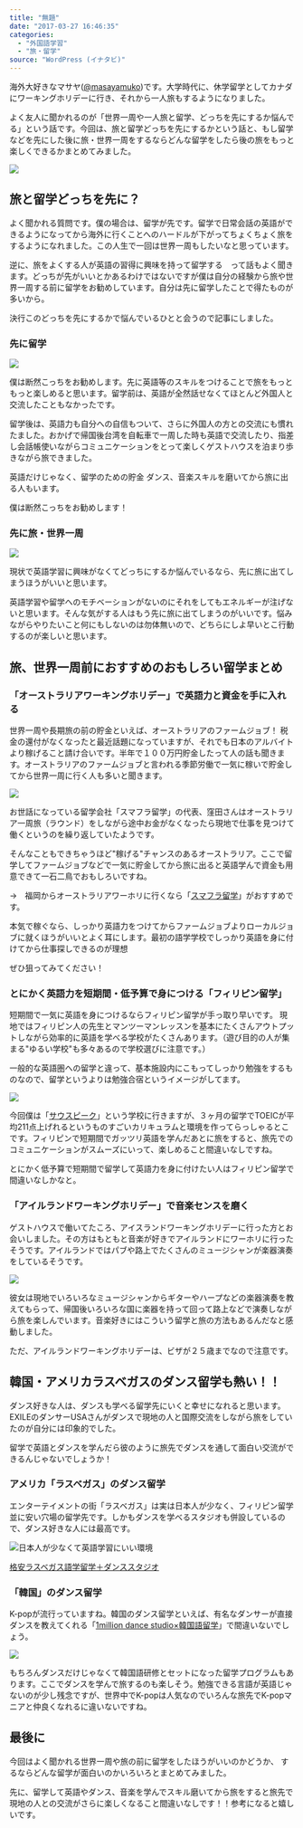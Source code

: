 ```yaml
---
title: "無題"
date: "2017-03-27 16:46:35"
categories:
  - "外国語学習"
  - "旅・留学"
source: "WordPress (イナタビ)"
---
```


海外大好きなマサヤ([@masayamuko](https://twitter.com/MasayaMuko))です。大学時代に、休学留学としてカナダにワーキングホリデーに行き、それから一人旅もするようになりました。

よく友人に聞かれるのが「世界一周や一人旅と留学、どっちを先にするか悩んでる」という話です。今回は、旅と留学どっちを先にするかという話と、もし留学などを先にした後に旅・世界一周をするならどんな留学をしたら後の旅をもっと楽しくできるかまとめてみました。

![](https://masayamuko.com/wp/wp-content/uploads/2017/03/8554933153_4949b51566_h.jpg)

## 旅と留学どっちを先に？

よく聞かれる質問です。僕の場合は、留学が先です。留学で日常会話の英語ができるようになってから海外に行くことへのハードルが下がってちょくちょく旅をするようになれました。この人生で一回は世界一周もしたいなと思っています。

逆に、旅をよくする人が英語の習得に興味を持って留学する　って話もよく聞きます。どっちが先がいいとかあるわけではないですが僕は自分の経験から旅や世界一周する前に留学をお勧めしています。自分は先に留学したことで得たものが多いから。

決行このどっちを先にするかで悩んでいるひとと会うので記事にしました。

### 先に留学

![](https://masayamuko.com/wp/wp-content/uploads/2017/03/16840395246_9653b7184f_k.jpg)

僕は断然こっちをお勧めします。先に英語等のスキルをつけることで旅をもっともっと楽しめると思います。留学前は、英語が全然話せなくてほとんど外国人と交流したこともなかったです。

留学後は、英語力も自分への自信もついて、さらに外国人の方との交流にも慣れたました。おかげで帰国後台湾を自転車で一周した時も英語で交流したり、指差し会話帳使いながらコミュニケーションをとって楽しくゲストハウスを泊まり歩きながら旅できました。

英語だけじゃなく、留学のための貯金
ダンス、音楽スキルを磨いてから旅に出る人もいます。

僕は断然こっちをお勧めします！

### 先に旅・世界一周

![](https://masayamuko.com/wp/wp-content/uploads/2017/03/3035228108_4cc3702e70_b.jpg)

現状で英語学習に興味がなくてどっちにするか悩んでいるなら、先に旅に出てしまうほうがいいと思います。

英語学習や留学へのモチベーションがないのにそれをしてもエネルギーが注げないと思います。そんな気がする人はもう先に旅に出てしまうのがいいです。悩みながらやりたいこと何にもしないのは勿体無いので、どちらにしよ早いとこ行動するのが楽しいと思います。

## 旅、世界一周前におすすめのおもしろい留学まとめ

### 「オーストラリアワーキングホリデー」で英語力と資金を手に入れる

世界一周や長期旅の前の貯金といえば、オーストラリアのファームジョブ！
税金の還付がなくなったと最近話題になっていますが、それでも日本のアルバイトより稼げること請け合いです。半年で１００万円貯金したって人の話も聞きます。オーストラリアのファームジョブと言われる季節労働で一気に稼いで貯金してから世界一周に行く人も多いと聞きます。

![](https://masayamuko.com/wp/wp-content/uploads/2017/03/13891869_1259376237407938_2869940426462843493_n.jpg)

お世話になっている留学会社「スマフラ留学」の代表、窪田さんはオーストラリア一周旅（ラウンド）をしながら途中お金がなくなったら現地で仕事を見つけて働くというのを繰り返していたようです。

そんなこともできちゃうほど"稼げる"チャンスのあるオーストラリア。ここで留学してファームジョブなどで一気に貯金してから旅に出ると英語学んで資金も用意できて一石二鳥でおもしろいですね。

→　福岡からオーストラリアワーホリに行くなら「[スマフラ留学](http://smileyflowers.net/)」がおすすめです。

本気で稼ぐなら、しっかり英語力をつけてからファームジョブよりローカルジョブに就くほうがいいとよく耳にします。最初の語学学校でしっかり英語を身に付けてから仕事探しできるのが理想

ぜひ狙ってみてください！

### とにかく英語力を短期間・低予算で身につける「フィリピン留学」

短期間で一気に英語を身につけるならフィリピン留学が手っ取り早いです。
現地ではフィリピン人の先生とマンツーマンレッスンを基本にたくさんアウトプットしながら効率的に英語を学べる学校がたくさんあります。（遊び目的の人が集まる"ゆるい学校"も多々あるので学校選びに注意です。）

一般的な英語圏への留学と違って、基本施設内にこもってしっかり勉強をするものなので、留学というよりは勉強合宿というイメージがしてます。

![](https://masayamuko.com/wp/wp-content/uploads/2017/03/1df6a5c67a21845d09408b13f802fac9-1.jpg)

今回僕は「[サウスピーク](https://souspeak.com/)」という学校に行きますが、３ヶ月の留学でTOEICが平均211点上げれるというものすごいカリキュラムと環境を作ってらっしゃるとこです。フィリピンで短期間でガッツリ英語を学んだあとに旅をすると、旅先でのコミュニケーションがスムーズにいって、楽しめること間違いなしですね。

とにかく低予算で短期間で留学して英語力を身に付けたい人はフィリピン留学で間違いなしかなと。

### 「アイルランドワーキングホリデー」で音楽センスを磨く

ゲストハウスで働いてたころ、アイスランドワーキングホリデーに行った方とお会いしました。その方はもともと音楽が好きでアイルランドにワーホリに行ったそうです。アイルランドではパブや路上でたくさんのミュージシャンが楽器演奏をしているそうです。

![](https://masayamuko.com/wp/wp-content/uploads/2017/03/11788748704_8962711e20_k.jpg)

彼女は現地でいろいろなミュージシャンからギターやハープなどの楽器演奏を教えてもらって、帰国後いろいろな国に楽器を持って回って路上などで演奏しながら旅を楽しんでいます。音楽好きにはこういう留学と旅の方法もあるんだなと感動しました。

ただ、アイルランドワーキングホリデーは、ビザが２５歳までなので注意です。

## 韓国・アメリカラスベガスのダンス留学も熱い！！

ダンス好きな人は、ダンスも学べる留学先にいくと幸せになれると思います。EXILEのダンサーUSAさんがダンスで現地の人と国際交流をしながら旅をしていたのが自分には印象的でした。

留学で英語とダンスを学んだら彼のように旅先でダンスを通して面白い交流ができるんじゃないでしょうか！

### アメリカ「ラスベガス」のダンス留学

エンターテイメントの街「ラスベガス」は実は日本人が少なく、フィリピン留学並に安い穴場の留学先です。しかもダンスを学べるスタジオも併設しているので、ダンス好きな人には最高です。

![](https://masayamuko.com/wp/wp-content/uploads/2017/03/be12a526.jpg)日本人が少なくて英語学習にいい環境

[格安ラスベガス語学留学＋ダンススタジオ](http://www.mysuta.jp/14853959424662)

### 「韓国」のダンス留学

K-popが流行っていますね。韓国のダンス留学といえば、有名なダンサーが直接ダンスを教えてくれる「[1million dance studio×韓国語留学](http://www.mysuta.jp/14864443311353)」で間違いないでしょう。

![](https://masayamuko.com/wp/wp-content/uploads/2017/03/f77a0f41-s.jpg)

もちろんダンスだけじゃなくて韓国語研修とセットになった留学プログラムもあります。ここでダンスを学んで旅するのも楽しそう。勉強できる言語が英語じゃないのが少し残念ですが、世界中でK-popは人気なのでいろんな旅先でK-popマニアと仲良くなれるに違いないですね。

## 最後に

今回はよく聞かれる世界一周や旅の前に留学をしたほうがいいのかどうか、
するならどんな留学が面白いのかいろいろとまとめてみました。

先に、留学して英語やダンス、音楽を学んでスキル磨いてから旅をすると旅先で現地の人との交流がさらに楽しくなること間違いなしです！！参考になると嬉しいです。